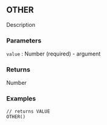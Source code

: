 ## OTHER

Description

### Parameters
`value` : Number (required) - argument

### Returns
Number

### Examples
```
// returns VALUE
OTHER()
```